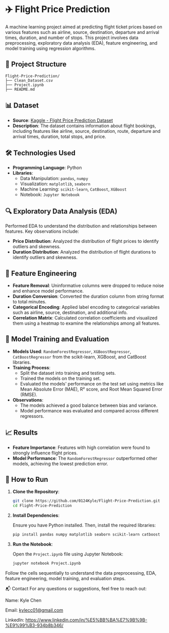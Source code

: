 # ✈️ Flight Price Prediction

A machine learning project aimed at predicting flight ticket prices based on various features such as airline, source, destination, departure and arrival times, duration, and number of stops. This project involves data preprocessing, exploratory data analysis (EDA), feature engineering, and model training using regression algorithms.

## 📁 Project Structure

```
Flight-Price-Prediction/
├── Clean_Dataset.csv
├── Project.ipynb
├── README.md
```


## 📊 Dataset

- **Source**: [Kaggle - Flight Price Prediction Dataset](https://www.kaggle.com/datasets/shubhambathwal/flight-price-prediction)
- **Description**: The dataset contains information about flight bookings, including features like airline, source, destination, route, departure and arrival times, duration, total stops, and price.

## 🛠️ Technologies Used

- **Programming Language**: Python
- **Libraries**:
  - Data Manipulation: `pandas`, `numpy`
  - Visualization: `matplotlib`, `seaborn`
  - Machine Learning: `scikit-learn`, `CatBoost`, `XGBoost`
  - Notebook: `Jupyter Notebook`

## 🔍 Exploratory Data Analysis (EDA)

Performed EDA to understand the distribution and relationships between features. Key observations include:

- **Price Distribution**: Analyzed the distribution of flight prices to identify outliers and skewness.
- **Duration Distribution**: Analyzed the distribution of flight durations to identify outliers and skewness.

## 🧪 Feature Engineering

- **Feature Removal**: Uninformative columns were dropped to reduce noise and enhance model performance.
- **Duration Conversion**: Converted the duration column from string format to total minutes.
- **Categorical Encoding**: Applied label encoding to categorical variables such as airline, source, destination, and additional info.
- **Correlation Matrix**: Calculated correlation coefficients and visualized them using a heatmap to examine the relationships among all features.

## 🤖 Model Training and Evaluation

- **Models Used**: `RandomForestRegressor`, `XGBoostRegressor`, `CatBoostRegressor` from the scikit-learn, XGBoost, and CatBoost libraries.
- **Training Process**:
  - Split the dataset into training and testing sets.
  - Trained the models on the training set.
  - Evaluated the models' performance on the test set using metrics like Mean Absolute Error (MAE), R² score, and Root Mean Squared Error (RMSE).
- **Observations**:
  - The models achieved a good balance between bias and variance.
  - Model performance was evaluated and compared across different regressors.

## 📈 Results

- **Feature Importance**: Features with high correlation were found to strongly influence flight prices.
- **Model Performance**: The `RandomForestRegressor` outperformed other models, achieving the lowest prediction error.

## 🚀 How to Run

1. **Clone the Repository**:

   ```bash
   git clone https://github.com/0124Kyle/Flight-Price-Prediction.git
   cd Flight-Price-Prediction

2. **Install Dependencies**:

    Ensure you have Python installed. Then, install the required libraries:

   ```bash
   pip install pandas numpy matplotlib seaborn scikit-learn catboost

3. **Run the Notebook**:

    Open the `Project.ipynb` file using Jupyter Notebook:

   ```bash
   jupyter notebook Project.ipynb

Follow the cells sequentially to understand the data preprocessing, EDA, feature engineering, model training, and evaluation steps.

📬 Contact
For any questions or suggestions, feel free to reach out:

Name: Kyle Chen

Email: kylecc01@gmail.com

LinkedIn: https://www.linkedin.com/in/%E5%BB%BA%E7%9B%9B-%E9%99%B3-934b8b346/

